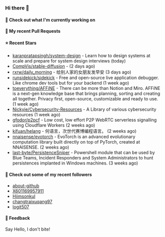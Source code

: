 ### Hi there 👋

#### 👷 Check out what I'm currently working on

#### 🔨 My recent Pull Requests


#### ⭐ Recent Stars

- [karanpratapsingh/system-design](https://github.com/karanpratapsingh/system-design) - Learn how to design systems at scale and prepare for system design interviews (today)
- [CompVis/stable-diffusion](https://github.com/CompVis/stable-diffusion) -  (2 days ago)
- [rxrw/daily_morning](https://github.com/rxrw/daily_morning) - 给别人家的女朋友发早安 (3 days ago)
- [runsidekick/sidekick](https://github.com/runsidekick/sidekick) - Free and open-source live application debugger. Like chrome dev tools but for your backend (1 week ago)
- [toeverything/AFFiNE](https://github.com/toeverything/AFFiNE) - There can be more than Notion and Miro. AFFiNE is a next-gen knowledge base that brings planning, sorting and creating all together. Privacy first, open-source, customizable and ready to use.  (1 week ago)
- [Nickyie/Cybersecurity-Resources](https://github.com/Nickyie/Cybersecurity-Resources) - A Library of various cybersecurity resources (1 week ago)
- [gfodor/p2pcf](https://github.com/gfodor/p2pcf) - Low cost, low effort P2P WebRTC serverless signalling using Cloudflare Workers (2 weeks ago)
- [kifuan/helang](https://github.com/kifuan/helang) - 何语言，次世代赛博编程语言。 (2 weeks ago)
- [nnaisense/evotorch](https://github.com/nnaisense/evotorch) - EvoTorch is an advanced evolutionary computation library built directly on top of PyTorch, created at NNAISENSE. (2 weeks ago)
- [last-byte/PersistenceSniper](https://github.com/last-byte/PersistenceSniper) - Powershell module that can be used by Blue Teams, Incident Responders and System Administrators to hunt persistences implanted in Windows machines. (3 weeks ago)

#### 👯 Check out some of my recent followers

- [about-github](https://github.com/about-github)
- [X601169957911](https://github.com/X601169957911)
- [Hiimsonkul](https://github.com/Hiimsonkul)
- [changtraixuqang97](https://github.com/changtraixuqang97)
- [logit507](https://github.com/logit507)

#### 💬 Feedback

Say Hello, I don't bite!